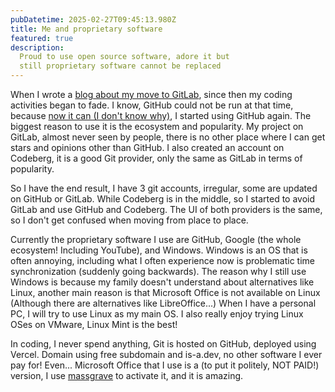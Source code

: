 ```yaml
---
pubDatetime: 2025-02-27T09:45:13.980Z
title: Me and proprietary software
featured: true
description:
  Proud to use open source software, adore it but 
  still proprietary software cannot be replaced
---
```



When I wrote a [blog about my move to GitLab](https://dev.to/w3teal/i-moved-to-gitlab-idl), since then my coding activities began to fade. I know, GitHub could not be run at that time, because [now it can (I don't know why)](https://bsky.app/profile/l.birulangit.web.id/post/3lfrj7cgmic2e), I started using GitHub again. The biggest reason to use it is the ecosystem and popularity. My project on GitLab, almost never seen by people, there is no other place where I can get stars and opinions other than GitHub. I also created an account on Codeberg, it is a good Git provider, only the same as GitLab in terms of popularity.

So I have the end result, I have 3 git accounts, irregular, some are updated on GitHub or GitLab. While Codeberg is in the middle, so I started to avoid GitLab and use GitHub and Codeberg. The UI of both providers is the same, so I don't get confused when moving from place to place.

Currently the proprietary software I use are GitHub, Google (the whole ecosystem! Including YouTube), and Windows. Windows is an OS that is often annoying, including what I often experience now is problematic time synchronization (suddenly going backwards). The reason why I still use Windows is because my family doesn't understand about alternatives like Linux, another main reason is that Microsoft Office is not available on Linux (Although there are alternatives like LibreOffice...) When I have a personal PC, I will try to use Linux as my main OS. I also really enjoy trying Linux OSes on VMware, Linux Mint is the best!

In coding, I never spend anything, Git is hosted on GitHub, deployed using Vercel. Domain using free subdomain and is-a.dev, no other software I ever pay for! Even... Microsoft Office that I use is a (to put it politely, NOT PAID!) version, I use [massgrave](https://massgrave.dev/) to activate it, and it is amazing.